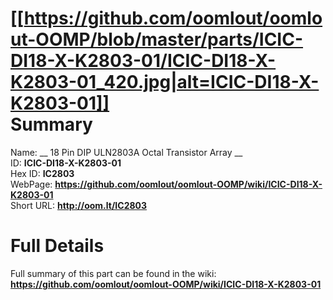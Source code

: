 
[[https://github.com/oomlout/oomlout-OOMP/blob/master/parts/ICIC-DI18-X-K2803-01/ICIC-DI18-X-K2803-01_420.jpg|alt=ICIC-DI18-X-K2803-01]]     
Summary
=================
  
Name: __ 18 Pin DIP ULN2803A Octal Transistor Array __    
ID: __ICIC-DI18-X-K2803-01__   
Hex ID: __IC2803__   
WebPage: __https://github.com/oomlout/oomlout-OOMP/wiki/ICIC-DI18-X-K2803-01__   
Short URL: __http://oom.lt/IC2803__   

Full Details
==========================
Full summary of this part can be found in the wiki:   
__https://github.com/oomlout/oomlout-OOMP/wiki/ICIC-DI18-X-K2803-01__    

